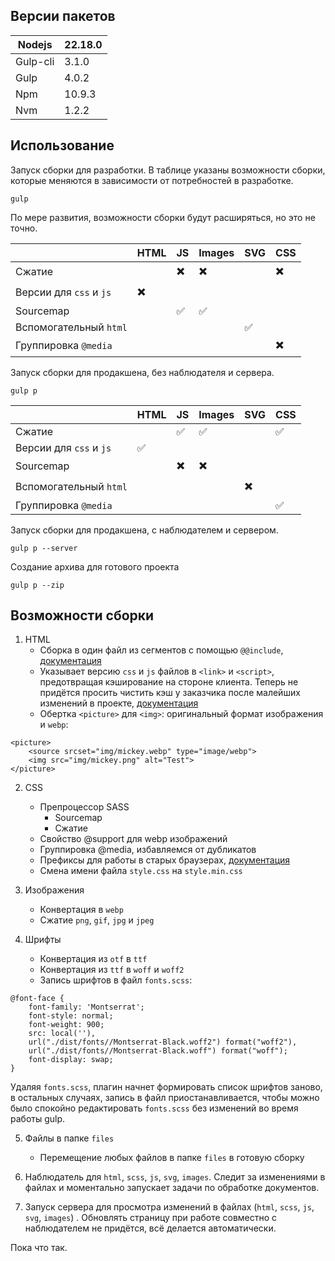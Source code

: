 ## Версии пакетов

| Nodejs   | 22.18.0 |
| -------- | ------- |
| Gulp-cli | 3.1.0   |
| Gulp     | 4.0.2   |
| Npm      | 10.9.3  |
| Nvm      | 1.2.2   |

## Использование

Запуск сборки для разработки.
В таблице указаны возможности сборки, которые меняются в зависимости от потребностей в разработке.

```
gulp
```

По мере развития, возможности сборки будут расширяться, но это не точно.

|                         | HTML | JS  | Images | SVG | CSS |
| ----------------------- | ---- | --- | ------ | --- | --- |
| Сжатие                  |      | ✖️  | ✖️     |     | ✖️  |
| Версии для `css` и `js` | ✖️   |     |        |     |     |
| Sourcemap               |      | ✅   | ✅      |     |     |
| Вспомогательный `html`  |      |     |        | ✅   |     |
| Группировка `@media`    |      |     |        |     | ✖️  |

Запуск сборки для продакшена,  без наблюдателя и сервера.

```
gulp p
```

|                         | HTML | JS  | Images | SVG | CSS |
| ----------------------- | ---- | --- | ------ | --- | --- |
| Сжатие                  |      | ✅   | ✅      |     | ✅   |
| Версии для `css` и `js` | ✅    |     |        |     |     |
| Sourcemap               |      | ✖️  | ✖️     |     |     |
| Вспомогательный `html`  |      |     |        | ✖️  |     |
| Группировка `@media`    |      |     |        |     | ✅   |

Запуск сборки для продакшена,  с наблюдателем и сервером.

```
gulp p --server
```

Создание архива для готового проекта

```
gulp p --zip
```

## Возможности сборки

1. HTML
	- Сборка в один файл из сегментов с помощью `@@include`, [документация](https://github.com/haoxins/gulp-file-include)
	- Указывает версию `css` и `js` файлов в `<link>` и `<script>`, предотвращая кэширование на стороне клиента. Теперь не придётся просить чистить кэш у заказчика после малейших изменений в проекте, [документация](https://github.com/shinate/gulp-version-number/)
	- Обертка `<picture>` для `<img>`: оригинальный формат изображения и `webp`:

```
<picture>
	<source srcset="img/mickey.webp" type="image/webp">
	<img src="img/mickey.png" alt="Test">
</picture>
```

2. CSS
	- Препроцессор SASS
		- Sourcemap
		- Сжатие
	- Свойство @support для webp изображений
	- Группировка @media, избавляемся от дубликатов
	- Префиксы для работы в старых браузерах, [документация]( https://github.com/postcss/autoprefixer#options)
	- Смена имени файла `style.css` на `style.min.css`

3. Изображения
	- Конвертация в `webp`
	- Сжатие `png`, `gif`, `jpg` и `jpeg`

4. Шрифты
	- Конвертация из `otf` в `ttf`
	- Конвертация из `ttf` в `woff` и `woff2`
	- Запись шрифтов в файл `fonts.scss`:

```
@font-face {
	font-family: 'Montserrat';
	font-style: normal;
	font-weight: 900;
	src: local(''),
	url("./dist/fonts//Montserrat-Black.woff2") format("woff2"),
	url("./dist/fonts//Montserrat-Black.woff") format("woff");
	font-display: swap;
}
```

Удаляя `fonts.scss`, плагин начнет формировать список шрифтов
заново, в остальных случаях, запись в файл приостанавливается,
чтобы можно было спокойно редактировать `fonts.scss` без изменений
во время работы gulp.

5. Файлы в папке `files`
	- Перемещение любых файлов в папке `files` в готовую сборку

6. Наблюдатель для `html`, `scss`, `js`, `svg`, `images`. Следит за изменениями в файлах и моментально запускает задачи по обработке документов.

7. Запуск сервера для просмотра изменений в файлах (`html`, `scss`, `js`, `svg`, `images`) . Обновлять страницу при работе совместно с наблюдателем не придётся, всё делается автоматически.

Пока что так.